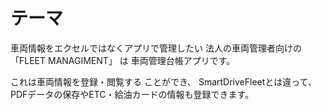 # テーマ
車両情報をエクセルではなくアプリで管理したい
法人の車両管理者向けの
「FLEET MANAGIMENT」 は
車両管理台帳アプリです。

これは車両情報を登録・閲覧する ことができ、
SmartDriveFleetとは違って、
PDFデータの保存やETC・給油カードの情報も登録できます。



